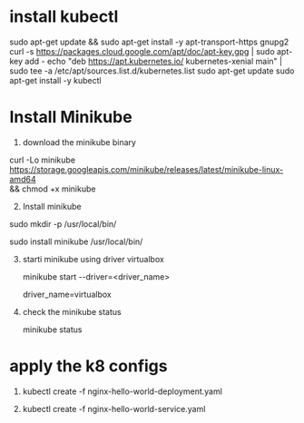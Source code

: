 install kubectl
===============
sudo apt-get update && sudo apt-get install -y apt-transport-https gnupg2
curl -s https://packages.cloud.google.com/apt/doc/apt-key.gpg | sudo apt-key add -
echo "deb https://apt.kubernetes.io/ kubernetes-xenial main" | sudo tee -a /etc/apt/sources.list.d/kubernetes.list
sudo apt-get update
sudo apt-get install -y kubectl




Install Minikube
=================
1. download the minikube binary

curl -Lo minikube https://storage.googleapis.com/minikube/releases/latest/minikube-linux-amd64 \
  && chmod +x minikube
  
  
2. Install minikube

sudo mkdir -p /usr/local/bin/

sudo install minikube /usr/local/bin/

3. starti minikube using driver virtualbox

   minikube start --driver=<driver_name>
   
   driver_name=virtualbox
   
4. check the minikube status

   minikube status

apply the k8 configs
====================

1. kubectl create -f nginx-hello-world-deployment.yaml

2. kubectl create -f nginx-hello-world-service.yaml


